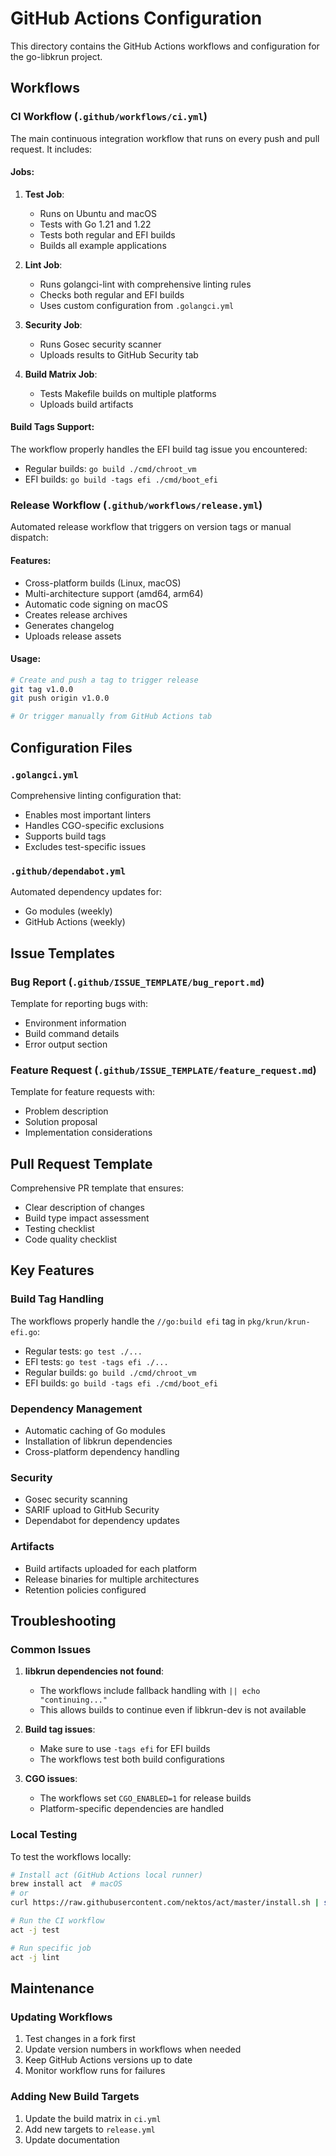# GitHub Actions Configuration

This directory contains the GitHub Actions workflows and configuration for the go-libkrun project.

## Workflows

### CI Workflow (`.github/workflows/ci.yml`)

The main continuous integration workflow that runs on every push and pull request. It includes:

#### Jobs:
1. **Test Job**: 
   - Runs on Ubuntu and macOS
   - Tests with Go 1.21 and 1.22
   - Tests both regular and EFI builds
   - Builds all example applications

2. **Lint Job**:
   - Runs golangci-lint with comprehensive linting rules
   - Checks both regular and EFI builds
   - Uses custom configuration from `.golangci.yml`

3. **Security Job**:
   - Runs Gosec security scanner
   - Uploads results to GitHub Security tab

4. **Build Matrix Job**:
   - Tests Makefile builds on multiple platforms
   - Uploads build artifacts

#### Build Tags Support:
The workflow properly handles the EFI build tag issue you encountered:
- Regular builds: `go build ./cmd/chroot_vm`
- EFI builds: `go build -tags efi ./cmd/boot_efi`

### Release Workflow (`.github/workflows/release.yml`)

Automated release workflow that triggers on version tags or manual dispatch:

#### Features:
- Cross-platform builds (Linux, macOS)
- Multi-architecture support (amd64, arm64)
- Automatic code signing on macOS
- Creates release archives
- Generates changelog
- Uploads release assets

#### Usage:
```bash
# Create and push a tag to trigger release
git tag v1.0.0
git push origin v1.0.0

# Or trigger manually from GitHub Actions tab
```

## Configuration Files

### `.golangci.yml`
Comprehensive linting configuration that:
- Enables most important linters
- Handles CGO-specific exclusions
- Supports build tags
- Excludes test-specific issues

### `.github/dependabot.yml`
Automated dependency updates for:
- Go modules (weekly)
- GitHub Actions (weekly)

## Issue Templates

### Bug Report (`.github/ISSUE_TEMPLATE/bug_report.md`)
Template for reporting bugs with:
- Environment information
- Build command details
- Error output section

### Feature Request (`.github/ISSUE_TEMPLATE/feature_request.md`)
Template for feature requests with:
- Problem description
- Solution proposal
- Implementation considerations

## Pull Request Template

Comprehensive PR template that ensures:
- Clear description of changes
- Build type impact assessment
- Testing checklist
- Code quality checklist

## Key Features

### Build Tag Handling
The workflows properly handle the `//go:build efi` tag in `pkg/krun/krun-efi.go`:
- Regular tests: `go test ./...`
- EFI tests: `go test -tags efi ./...`
- Regular builds: `go build ./cmd/chroot_vm`
- EFI builds: `go build -tags efi ./cmd/boot_efi`

### Dependency Management
- Automatic caching of Go modules
- Installation of libkrun dependencies
- Cross-platform dependency handling

### Security
- Gosec security scanning
- SARIF upload to GitHub Security
- Dependabot for dependency updates

### Artifacts
- Build artifacts uploaded for each platform
- Release binaries for multiple architectures
- Retention policies configured

## Troubleshooting

### Common Issues

1. **libkrun dependencies not found**:
   - The workflows include fallback handling with `|| echo "continuing..."`
   - This allows builds to continue even if libkrun-dev is not available

2. **Build tag issues**:
   - Make sure to use `-tags efi` for EFI builds
   - The workflows test both build configurations

3. **CGO issues**:
   - The workflows set `CGO_ENABLED=1` for release builds
   - Platform-specific dependencies are handled

### Local Testing

To test the workflows locally:

```bash
# Install act (GitHub Actions local runner)
brew install act  # macOS
# or
curl https://raw.githubusercontent.com/nektos/act/master/install.sh | sudo bash

# Run the CI workflow
act -j test

# Run specific job
act -j lint
```

## Maintenance

### Updating Workflows
1. Test changes in a fork first
2. Update version numbers in workflows when needed
3. Keep GitHub Actions versions up to date
4. Monitor workflow runs for failures

### Adding New Build Targets
1. Update the build matrix in `ci.yml`
2. Add new targets to `release.yml`
3. Update documentation

